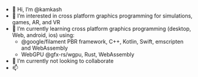 - 👋 Hi, I’m @kamkash
- 👀 I’m interested in cross platform graphics programming for simulations, games, AR, and VR
- 🌱 I’m currently learning cross platform graphics programming (desktop, Web, android, ios) using: 
  - @google/filament PBR framework, C++, Kotlin, Swift, emscripten and WebAssembly
  - WebGPU @gfx-rs/wgpu, Rust, WebAssembly
- 💞️ I’m currently not looking to collaborate
- 📫 

<!---
kamkash/kamkash is a ✨ special ✨ repository because its `README.md` (this file) appears on your GitHub profile.
You can click the Preview link to take a look at your changes.
--->
